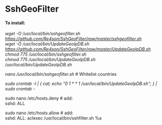 # SshGeoFilter



#### To install:  

*wget -O /usr/local/bin/sshgeofilter.sh https://github.com/Re4son/SshGeoFilter/raw/master/sshgeofilter.sh*  
*wget -O /usr/local/bin/UpdateGeoIpDB.sh https://github.com/Re4son/SshGeoFilter/raw/master/UpdateGeoIpDB.sh*  
*chmod 775 /usr/local/bin/sshgeofilter.sh*  
*chmod 775 /usr/local/bin/UpdateGeoIpDB.sh*  
*/usr/local/bin/UpdateGeoIpDB.sh*  

*nano /usr/local/bin/sshgeofilter.sh* \# Whitelist countries  

*sudo crontab -l | { cat; echo "0 1 \* \* 1 /usr/local/bin/UpdateGeoIpDB.sh"; } | sudo crontab -*  

sudo nano /etc/hosts.deny \# add:  
sshd: ALL  

sudo nano /etc/hosts.allow \# add:  
sshd: ALL: aclexec /usr/local/bin/sshfilter.sh %a  
